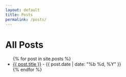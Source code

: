 ```yaml
---
layout: default
title: Posts
permalink: /posts/
---
```


# All Posts

<ul>
  {% for post in site.posts %}
    <li>
      <a href="{{ post.url | relative_url }}">{{ post.title }}</a> - {{ post.date | date: "%b %d, %Y" }}
    </li>
  {% endfor %}
</ul>

